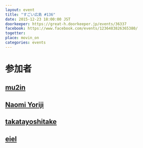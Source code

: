```yaml
---
layout: event
title: "すごい広島 #136"
date: 2015-12-23 18:00:00 JST
doorkeeper: https://great-h.doorkeeper.jp/events/36337
facebook: https://www.facebook.com/events/1236483826365380/
togetter:
place: movin_on
categories: events
---
```


# 参加者


## [mu2in](http://twitter.com/mu2in)


## [Naomi Yoriji](https://www.facebook.com/app_scoped_user_id/496792670482609/)


## [takatayoshitake](http://twitter.com/takatayoshitake)


## [eiel](http://eiel.info/)
